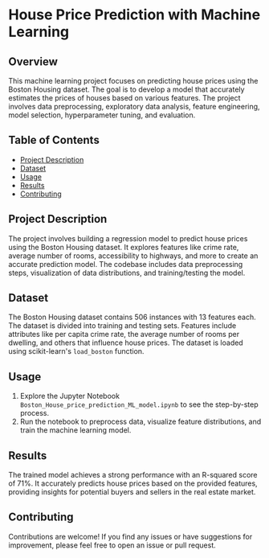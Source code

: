 # House Price Prediction with Machine Learning

## Overview
This machine learning project focuses on predicting house prices using the Boston Housing dataset. The goal is to develop a model that accurately estimates the prices of houses based on various features. The project involves data preprocessing, exploratory data analysis, feature engineering, model selection, hyperparameter tuning, and evaluation.


## Table of Contents
- [Project Description](#project-description)
- [Dataset](#dataset)
- [Usage](#usage)
- [Results](#results)
- [Contributing](#contributing)

## Project Description
The project involves building a regression model to predict house prices using the Boston Housing dataset. It explores features like crime rate, average number of rooms, accessibility to highways, and more to create an accurate prediction model. The codebase includes data preprocessing steps, visualization of data distributions, and training/testing the model.

## Dataset
The Boston Housing dataset contains 506 instances with 13 features each. The dataset is divided into training and testing sets. Features include attributes like per capita crime rate, the average number of rooms per dwelling, and others that influence house prices. The dataset is loaded using scikit-learn's `load_boston` function.



## Usage
1. Explore the Jupyter Notebook `Boston_House_price_prediction_ML_model.ipynb` to see the step-by-step process.
2. Run the notebook to preprocess data, visualize feature distributions, and train the machine learning model.

## Results
The trained model achieves a strong performance with an R-squared score of 71%. It accurately predicts house prices based on the provided features, providing insights for potential buyers and sellers in the real estate market.

## Contributing
Contributions are welcome! If you find any issues or have suggestions for improvement, please feel free to open an issue or pull request.


